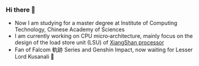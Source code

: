 ### Hi there 👋

- Now I am studying for a master degree at Institute of Computing Technology, Chinese Academy of Sciences
- I am currently working on CPU micro‑architecture, mainly focus on the design of the load store unit (LSU) of [XiangShan processor](https://github.com/OpenXiangShan/XiangShan)
- Fan of Falcom 軌跡 Series and Genshin Impact, now waiting for Lesser Lord Kusanali 🌟
